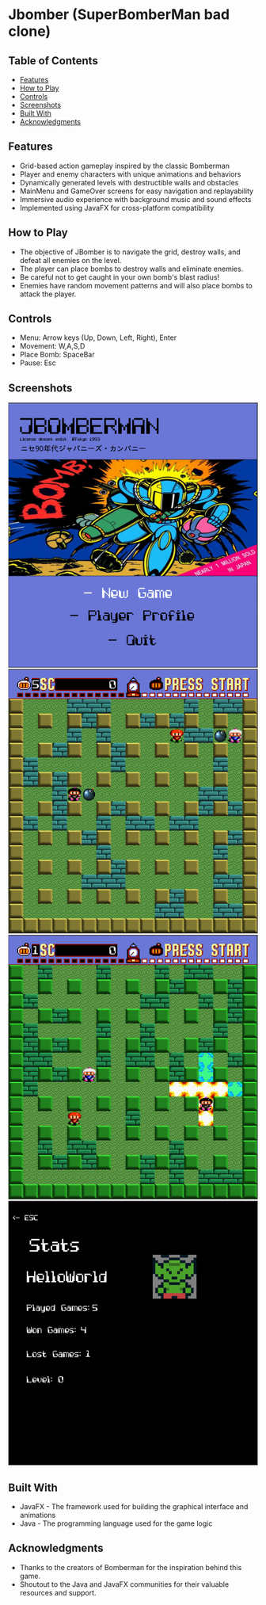 # Jbomber (SuperBomberMan bad clone)

## Table of Contents

- [Features](#features)
- [How to Play](#how-to-play)
- [Controls](#controls)
- [Screenshots](#screenshots)
- [Built With](#built-with)
- [Acknowledgments](#acknowledgments)

## Features

- Grid-based action gameplay inspired by the classic Bomberman
- Player and enemy characters with unique animations and behaviors
- Dynamically generated levels with destructible walls and obstacles
- MainMenu and GameOver screens for easy navigation and replayability
- Immersive audio experience with background music and sound effects
- Implemented using JavaFX for cross-platform compatibility

## How to Play

- The objective of JBomber is to navigate the grid, destroy walls, and defeat all enemies on the level.
- The player can place bombs to destroy walls and eliminate enemies.
- Be careful not to get caught in your own bomb's blast radius!
- Enemies have random movement patterns and will also place bombs to attack the player.

## Controls

- Menu: Arrow keys (Up, Down, Left, Right), Enter
- Movement: W,A,S,D
- Place Bomb: SpaceBar
- Pause: Esc

## Screenshots

<img src="src/resources/screenshot-menu.png" alt="gameplayScreenshot">
<img src="src/resources/screenshot-gameplay.png" alt="gameplayScreenshot">
<img src="src/resources/screenshot-gamplay1.png" alt="gameplayScreenshot">
<img src="src/resources/screenshot-stats.png" alt="gameplayScreenshot">

## Built With

- JavaFX - The framework used for building the graphical interface and animations
- Java - The programming language used for the game logic

## Acknowledgments

- Thanks to the creators of Bomberman for the inspiration behind this game.
- Shoutout to the Java and JavaFX communities for their valuable resources and support.
